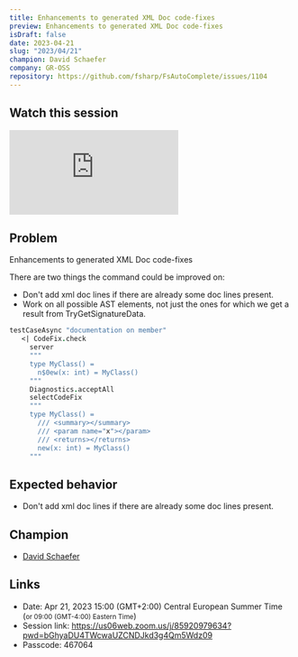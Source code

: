```yaml
---
title: Enhancements to generated XML Doc code-fixes
preview: Enhancements to generated XML Doc code-fixes
isDraft: false
date: 2023-04-21
slug: "2023/04/21"
champion: David Schaefer
company: GR-OSS
repository: https://github.com/fsharp/FsAutoComplete/issues/1104
---
```


## Watch this session

<div class="ratio ratio-16x9 mb-4">
    <iframe src="https://www.youtube.com/embed/Fe7_RgSEDcE" title="YouTube video player" frameborder="0" allow="accelerometer; autoplay; clipboard-write; encrypted-media; gyroscope; picture-in-picture; web-share" allowfullscreen></iframe>
</div>

## Problem

Enhancements to generated XML Doc code-fixes

There are two things the command could be improved on:

- Don't add xml doc lines if there are already some doc lines present.
- Work on all possible AST elements, not just the ones for which we get a result from TryGetSignatureData.

```fsharp
testCaseAsync "documentation on member"
   <| CodeFix.check
     server
     """
     type MyClass() =
       n$0ew(x: int) = MyClass()
     """
     Diagnostics.acceptAll
     selectCodeFix
     """
     type MyClass() =
       /// <summary></summary>
       /// <param name="x"></param>
       /// <returns></returns>
       new(x: int) = MyClass()
     """
```

## Expected behavior

- Don't add xml doc lines if there are already some doc lines present.

## Champion

- [David Schaefer](https://twitter.com/dawe70704856)

## Links

- Date: Apr 21, 2023 15:00 (GMT+2:00) Central European Summer Time (<small>or 09:00 (GMT-4:00) Eastern Time</small>)
- Session link: https://us06web.zoom.us/j/85920979634?pwd=bGhyaDU4TWcwaUZCNDJkd3g4Qm5Wdz09
- Passcode: 467064
